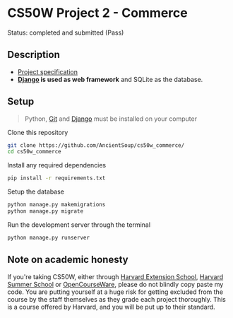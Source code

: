 # CS50W Project 2 - Commerce
Status: completed and submitted (Pass)
  
## Description
* [Project specification](https://cs50.harvard.edu/web/2020/projects/2/commerce/)
* **[Django](https://www.djangoproject.com) is used as web framework** and SQLite as the database.

## Setup 
> Python, [Git](https://git-scm.com) and [Django](https://www.djangoproject.com) must be installed on your computer

Clone this repository
```bash
git clone https://github.com/AncientSoup/cs50w_commerce/
cd cs50w_commerce
```  
Install any required dependencies
```bash
pip install -r requirements.txt
```  
Setup the database
```bash 
python manage.py makemigrations
python manage.py migrate
```  
Run the development server through the terminal
```bash
python manage.py runserver
```

## Note on academic honesty
If you're taking CS50W, either through [Harvard Extension School](https://extension.harvard.edu/), [Harvard Summer School](https://summer.harvard.edu/) or [OpenCourseWare](https://cs50.harvard.edu/web/), please do not blindly copy paste my code. You are putting yourself at a huge risk for getting excluded from the course by the staff themselves as they grade each project thoroughly. This is a course offered by Harvard, and you will be put up to their standard.
